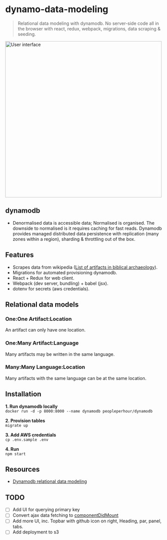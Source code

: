 # dynamo-data-modeling

> Relational data modeling with dynamodb. No server-side code all in the browser with react, redux, webpack, migrations, data scraping & seeding.

<image width="494px" alt="User interface" src="https://raw.githubusercontent.com/bencooling/dynamo-data-modeling/master/ui.png">


## dynamodb

- Denormalised data is accessible data; Normalised is organised. The downside to normalised is it requires caching for fast reads. Dynamodb provides managed  distributed data persistence with replication (many zones within a region), sharding & throttling out of the box.


## Features
- Scrapes data from wikipedia ([List of artifacts in biblical archaeology](https://en.wikipedia.org/wiki/List_of_artifacts_in_biblical_archaeology)).
- Migrations for automated provisioning dynamodb.  
- React + Redux for web client.  
- Webpack (dev server, bundling) + babel (jsx).  
- dotenv for secrets (aws credentials).  


## Relational data models  

### One:One Artifact:Location  
An artifact can only have one location.


### One:Many Artifact:Language  
Many artifacts may be written in the same language.  


### Many:Many Language:Location
Many artifacts with the same language can be at the same location.  


## Installation

**1. Run dynamodb locally**  
`docker run -d -p 8000:8000 --name dynamodb peopleperhour/dynamodb`

**2. Provision tables**  
`migrate up`

**3. Add AWS credentials**  
`cp .env.sample .env`

**4. Run**  
`npm start`


## Resources
- [Dynamodb relational data modeling](https://youtu.be/VuKu23oZp9Q?t=24m31s)


## TODO
- [ ] Add UI for querying primary key
- [ ] Convert ajax data fetching to [componentDidMount](https://facebook.github.io/react/tips/initial-ajax.html)
- [ ] Add more UI, inc. Topbar with github icon on right, Heading, par, panel, tabs.  
- [ ] Add deployment to s3

